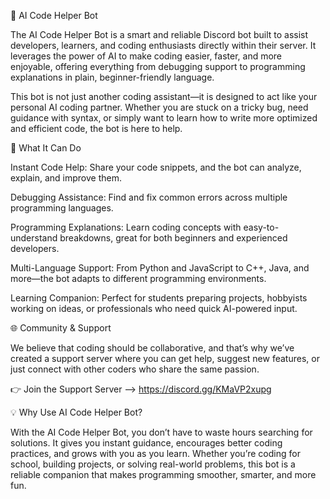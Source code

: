 🤖 AI Code Helper Bot

The AI Code Helper Bot is a smart and reliable Discord bot built to assist developers, learners, and coding enthusiasts directly within their server. It leverages the power of AI to make coding easier, faster, and more enjoyable, offering everything from debugging support to programming explanations in plain, beginner-friendly language.

This bot is not just another coding assistant—it is designed to act like your personal AI coding partner. Whether you are stuck on a tricky bug, need guidance with syntax, or simply want to learn how to write more optimized and efficient code, the bot is here to help.

🚀 What It Can Do

Instant Code Help: Share your code snippets, and the bot can analyze, explain, and improve them.

Debugging Assistance: Find and fix common errors across multiple programming languages.

Programming Explanations: Learn coding concepts with easy-to-understand breakdowns, great for both beginners and experienced developers.

Multi-Language Support: From Python and JavaScript to C++, Java, and more—the bot adapts to different programming environments.

Learning Companion: Perfect for students preparing projects, hobbyists working on ideas, or professionals who need quick AI-powered input.

🌐 Community & Support

We believe that coding should be collaborative, and that’s why we’ve created a support server where you can get help, suggest new features, or just connect with other coders who share the same passion.

👉 Join the Support Server --> https://discord.gg/KMaVP2xupg

💡 Why Use AI Code Helper Bot?

With the AI Code Helper Bot, you don’t have to waste hours searching for solutions. It gives you instant guidance, encourages better coding practices, and grows with you as you learn. Whether you’re coding for school, building projects, or solving real-world problems, this bot is a reliable companion that makes programming smoother, smarter, and more fun.
